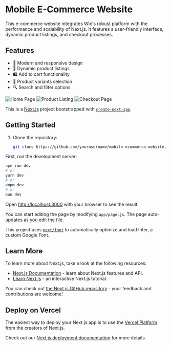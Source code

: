 # Mobile E-Commerce Website

This e-commerce website integrates Wix's robust platform with the performance and scalability of Next.js. It features a user-friendly interface, dynamic product listings, and checkout processes.

## Features

- 📱 Modern and responsive design
- 🛒 Dynamic product listings
- 🛍️ Add to cart functionality
- 🎨 Product variants selection
- 🔍 Search and filter options



![Home Page](path/to/home-page-image.png)
![Product Listing](path/to/product-listing-image.png)
![Checkout Page](path/to/checkout-page-image.png)


This is a [Next.js](https://nextjs.org/) project bootstrapped with [`create-next-app`](https://github.com/vercel/next.js/tree/canary/packages/create-next-app).

## Getting Started

1. Clone the repository:
   ```bash
   git clone https://github.com/yourusername/mobile-ecommerce-website.git
   
First, run the development server:

```bash
npm run dev
# or
yarn dev
# or
pnpm dev
# or
bun dev
```

Open [http://localhost:3000](http://localhost:3000) with your browser to see the result.

You can start editing the page by modifying `app/page.js`. The page auto-updates as you edit the file.

This project uses [`next/font`](https://nextjs.org/docs/basic-features/font-optimization) to automatically optimize and load Inter, a custom Google Font.

## Learn More

To learn more about Next.js, take a look at the following resources:

- [Next.js Documentation](https://nextjs.org/docs) - learn about Next.js features and API.
- [Learn Next.js](https://nextjs.org/learn) - an interactive Next.js tutorial.

You can check out [the Next.js GitHub repository](https://github.com/vercel/next.js/) - your feedback and contributions are welcome!

## Deploy on Vercel

The easiest way to deploy your Next.js app is to use the [Vercel Platform](https://vercel.com/new?utm_medium=default-template&filter=next.js&utm_source=create-next-app&utm_campaign=create-next-app-readme) from the creators of Next.js.

Check out our [Next.js deployment documentation](https://nextjs.org/docs/deployment) for more details.
